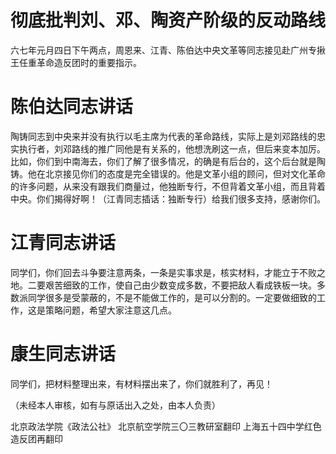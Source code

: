 # 彻底批判刘、邓、陶资产阶级的反动路线

六七年元月四日下午两点，周恩来、江青、陈伯达中央文革等同志接见赴广州专揪王任重革命造反团时的重要指示。

# 陈伯达同志讲话

陶铸同志到中央来并没有执行以毛主席为代表的革命路线，实际上是刘邓路线的忠实执行者，刘邓路线的推广同他是有关系的，他想洗刷这一点，但后来变本加厉。比如，你们到中南海去，你们了解了很多情况，的确是有后台的，这个后台就是陶铸。他在北京接见你们的态度是完全错误的。他是文革小组的顾问，但对文化革命的许多问题，从来没有跟我们商量过，他独断专行，不但背着文革小组，而且背着中央。你们揭得好啊！（江青同志插话：独断专行）给我们很多支持，感谢你们。

# 江青同志讲话

同学们，你们回去斗争要注意两条，一条是实事求是，核实材料，才能立于不败之地。二要艰苦细致的工作，使自己由少数变成多数，不要把敌人看成铁板一块。多数派同学很多是受蒙蔽的，不是不能做工作的，是可以分割的。一定要做细致的工作，这是策略问题，希望大家注意这几点。

# 康生同志讲话

同学们，把材料整理出来，有材料摆出来了，你们就胜利了，再见！

（未经本人审核，如有与原话出入之处，由本人负责）

北京政法学院《政法公社》
北京航空学院三〇三教研室翻印
上海五十四中学红色造反团再翻印